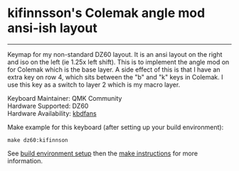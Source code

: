 # kifinnsson's Colemak angle mod ansi-ish layout
-----------------

Keymap for my non-standard DZ60 layout. It is an ansi layout on the right and iso on the left (ie 1.25x left shift). This is to implement the angle mod on for Colemak which is the base layer. A side effect of this is that I have an extra key on row 4, which sits between the "b" and "k" keys in Colemak. I use this key as a switch to layer 2 which is my macro layer.


Keyboard Maintainer: QMK Community  
Hardware Supported: DZ60  
Hardware Availability: [kbdfans](https://kbdfans.myshopify.com/collections/pcb/products/dz60-60-pcb?variant=40971616717)

Make example for this keyboard (after setting up your build environment):

    make dz60:kifinnson

See [build environment setup](https://docs.qmk.fm/#/getting_started_build_tools) then the [make instructions](https://docs.qmk.fm/#/getting_started_make_guide) for more information.
